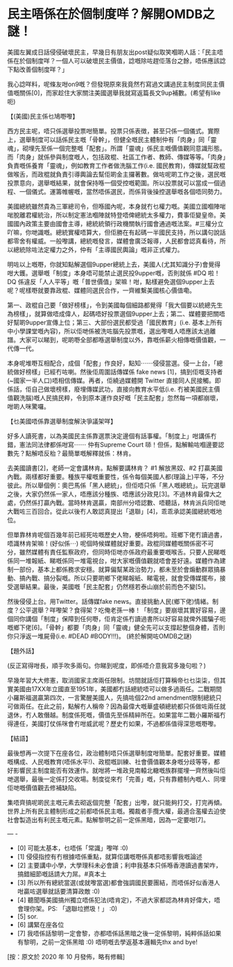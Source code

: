 # 民主唔係在於個制度咩？解開OMDB之謎！

美國左翼成日話侵侵破壞民主，早幾日有朋友出post疑似取笑嗰啲人話：「民主唔係在於個制度咩？一個人可以破壞民主價值，諗嘅除咗趕佢落台之餘，唔係應該諗下點改善個制度咩？」

我心諗咩料，呢條友咁on9嘅？但發現原來我竟然冇寫過文講過民主制度同民主價值嘅關係[0]，而家趁住大家關注美國選舉我就寫返篇長文9up補數。(希望有like呃)

【(美國)民主係乜鳩嘢嚟】

西方民主呢，唔只係選舉投票咁簡單。投票只係表徴，甚至只係一個儀式。實際上，選舉制度可以話係民主嘅「骨幹」，但健全嘅民主體制仲有「肉身」同「靈魂」，砌埋先至係一個完整嘅「配套」。所謂「靈魂」係民主嘅價值觀同意識形態。而「肉身」就係參與制度嘅人，包括政棍、社區工作者、教師、傳媒等等。「肉身」負責嘅係養育「靈魂」，例如教育工作者做洗腦工作(i.e. 國民教育)，傳媒就幫政棍做喉舌，而政棍就負責引導輿論去幫佢啲金主攞著數。做咗呢啲工作之後，選民嘅投票意向，選舉嘅結果，就會保持喺一個受控嘅範圍。所以投票就可以當成一個過程、一個儀式。運籌帷幄嘅，當然唔係選民，而係背後操控選舉嘅各個唔同勢力。

美國總統雖然貴為三軍總司令，但喺國內呢，本身就冇乜權力嘅。美國立國嗰陣啱啱脫離君權統治，所以制定憲法嗰陣就特登唔俾總統太多權力，費事佢變皇帝。美國國內政策主要由國會主導，總統統領行政機關執行國會通過嘅法案。#三權分立 吖嘛，你哋識嘅。總統實權唔算大，但佢勝在有起碼一半國民支持，所以講句說話都零舍有權威。一般嚟講，總統嘅發言，媒體會廣泛報導，人民都會認真看待，所以總統除咗法定權力之外，仲有「主導國民輿論」嘅非正式權力。

明咗以上嘅嘢，你就知點解選個9upper總統上去，美國人(尤其知識分子)會覺得咁大鑊。選舉嘅「制度」本身唔可能禁止選民投9upper嘅，否則就係 #DQ 啦！DQ 係違反「人人平等」嘅「普世價值」架嘛！咁，點樣避免選個9upper上去呢？呢樣嘢就要靠政棍、媒體同選民合作，一齊維繫美國核心價值嘞。

第一、政棍自己要「做好榜樣」，令到美國每個細路都覺得「我大個要以統總先生為榜樣」，就算做唔成偉人，起碼唔好投票選個9upper上去；第二、媒體要把關唔好幫啲9upper宣傳上位；第三、大部份選民都受過「國民教育」(i.e. 基本上所有中小學課堂嘅內容)，所以佢哋係被洗咗腦先投票嘅，選出嚟嘅人唔應該太過離譜。大家可以睇到，呢啲嘢全部都喺選舉制度以外，靠嘅係薪火相傳嘅價值觀，一代傳一代。

本身呢堆嘢互相配合，成個「配套」作良好，點知⋯⋯侵侵當選。侵一上台，「總統做好榜樣」已經冇咗喇。然後佢周圍話傳媒係 fake news [1]，搞到佢嘅支持者(~國家一半人口)唔相信傳媒。再者，佢繞過媒體開 Twitter 直接同人民接觸。即係話，佢自己做壞榜樣，廢埋傳媒武功，直接向教育水平低(i.e. 冇被美國民主價值觀洗腦)嘅人民搞民粹，令到原本運作良好嘅「民主配套」忽然每一項都崩壞，咁啲人咪驚囉。

【乜美國唔係靠選舉制度解決爭議架咩】

好多人讀死書，以為美國民主係靠選票決定邊個有話事權。「制度上」咁講係冇錯，憲法同法律都係咁寫⋯⋯ 仲有Supreme Court 𠻹！但係，點解輸咗嗰邊要認數先？點解唔反枱？最簡單嘅解釋就係：林肯。

去美國讀書[2]，老師一定會講林肯。點解要講林肯？ #1 解放黑奴、#2 打贏美國內戰。兩樣都好重要。種族平權嘅重要性，係令每個美國人都(理論上)平等，不分彼此。所以舉個例：奧巴馬係「黑人總統」，但佢唔只係「黑人嘅總統」。玩完選舉之後，大家仍然係一家人，唔應該分種族、唔應該分政見[3]。不過林肯最偉大之處，仍然係打贏內戰。當時林肯選贏，南部州分唔認數、唔聽話，林肯派兵同佢哋大戰咗三百回合。從此以後冇人敢認真提出「退聯」[4]，乖乖承認美國總統嘅地位。

但單靠林肯呢個百幾年前已經死咗嘅歷史人物，梗係唔夠啦。班鄉下佬冇讀過書，唔識林肯架嘛！(好似係⋯) 呢個時候媒體就好重要。政棍同媒體嘅關係密不可分，雖然媒體有責任監察政府，但同時佢哋亦係政府最重要嘅喉舌。只要人民睇嘅係同一堆報紙、睇嘅係同一堆電視台，咁大家嘅價值觀就唔會差好遠。媒體作為建制一部份，基本上都係務求安穩。就算偏幫某政治勢力，都未至於會煽動群眾搞暴動、搞內戰、搞分裂嘅。所以只要啲鄉下佬睇報紙、睇電視，就會受傳媒擺布，接受選舉結果。最後，美國嘅「民主配套」仍然穩若泰山崩於前而色不變[5]。

然後侵侵上台。用Twitter。話傳媒fake news。直接挑動人民(鄉下佬)情緒。制度？公平選舉？咩嚟架？食得架？吃俺老孫一棒！「制度」要崩壞其實好容易，邊個同你講個「制度」保障到任何嘢，佢肯定係冇讀過書所以好容易就俾外國騙子呃嘅鄉下佬[6]。「骨幹」都要「肉身」同「靈魂」健全先可以支撐起整個身體，否則你只淨返一堆屍骨(i.e. #DEAD #BODY!!!)。 (終於解開咗OMDB之謎)

【題外話】

(反正寫得咁長，順手吹多兩句。你睇到呢度，即係唔介意我寫多幾句啦？)

早幾年習大大修憲，取消國家主席兩任限制。坊間就話佢打算稱帝乜乜柒柒，但其實美國由17XX年立國直至1951年，美國都冇話總統唔可以做多過兩任。二戰期間小羅斯福選贏第四次，一言驚醒美國人，先搞咗個22nd amendment限制總統只可做兩任。在此之前，點解冇人稱帝？因為最偉大嘅華盛頓總統都只係做咗兩任就退休，冇人敢僭越。制度係死嘅，價值先至係精綷所在。如果當年二戰小羅斯福冇得連任，美國打仗係咪會冇咁威武呢？歷史冇如果，不過都係值得深思嘅嘢嚟。

【結語】

最後想再一次提下在座各位，政治體制唔只係選舉制度咁簡單。配套好重要。媒體嘅構成、人民嘅教育(唔係水平!)、政棍嘅訓練、社會價值觀本身嘅分歧等等，都好影響民主制度能否有效運作。就咁將一堆政見南轅北轍嘅族群擺埋一齊然後叫佢哋選舉，最後一定係打交收場。制度從來冇「完善」嘅，只有靠體制內嘅人、同埋佢哋嘅價值觀去修補缺陷。

集唔齊搞呢啲民主嘅元素去砌返個完整「配套」出嚟，就只能夠打交，打完再傾。世界上所有民主體制形成之前都唔係民主嘅。獨裁者手攬大權，最適合濫權去迫使社會製造出有利民主嘅元素。點解黎明之前一定係黑暗，因為一定要咁[7]。

— -

- [0] 可能太基本，乜唔係「常識」嚟咩 :0)
- [1] 侵侵指控有冇根據唔係重點，就算佢講嘅嘢係真都唔影響我嘅論述
- [2] 主要講中小學，大學理科未必會讀；利申我基本只係喺香港讀過書架咋，搞錯細節嘅話請大力屌。#真本土
- [3] 所以所有總統當選(或就嚟當選)都會強調國民要團結，而唔係好似香港人咁贏咗選舉就話要清算政敵 :0)
- [4] 聽聞喺美國搞州獨立唔係犯法(唔肯定)，不過大家都認為林肯好偉大，唔會理你架。PS: 「退聯垃撚圾！」 :0)
- [5] sor.
- [6] 講緊在座各位
- [7] 我唔係話黎明一定會黎，亦都唔係話黑暗之後一定係黎明，純粹係話如果有黎明，之前一定係黑暗 :0) 唔明嘅去學返基本邏輯先thx and bye!

[按：原文於 2020 年 10 月發佈，略有修輯]
